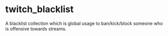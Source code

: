 # twitch_blacklist
A blacklist collection which is global usage to ban/kick/block someone who is offensive towards streams.
